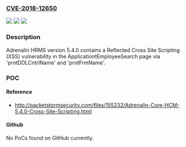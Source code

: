 ### [CVE-2018-12650](https://cve.mitre.org/cgi-bin/cvename.cgi?name=CVE-2018-12650)
![](https://img.shields.io/static/v1?label=Product&message=n%2Fa&color=blue)
![](https://img.shields.io/static/v1?label=Version&message=n%2Fa&color=blue)
![](https://img.shields.io/static/v1?label=Vulnerability&message=n%2Fa&color=brighgreen)

### Description

Adrenalin HRMS version 5.4.0 contains a Reflected Cross Site Scripting (XSS) vulnerability in the ApplicationtEmployeeSearch page via 'prntDDLCntrlName' and 'prntFrmName'.

### POC

#### Reference
- http://packetstormsecurity.com/files/155232/Adrenalin-Core-HCM-5.4.0-Cross-Site-Scripting.html

#### Github
No PoCs found on GitHub currently.

